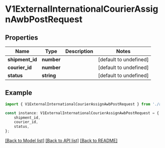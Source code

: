 # V1ExternalInternationalCourierAssignAwbPostRequest


## Properties

Name | Type | Description | Notes
------------ | ------------- | ------------- | -------------
**shipment_id** | **number** |  | [default to undefined]
**courier_id** | **number** |  | [default to undefined]
**status** | **string** |  | [default to undefined]

## Example

```typescript
import { V1ExternalInternationalCourierAssignAwbPostRequest } from './api';

const instance: V1ExternalInternationalCourierAssignAwbPostRequest = {
    shipment_id,
    courier_id,
    status,
};
```

[[Back to Model list]](../README.md#documentation-for-models) [[Back to API list]](../README.md#documentation-for-api-endpoints) [[Back to README]](../README.md)
